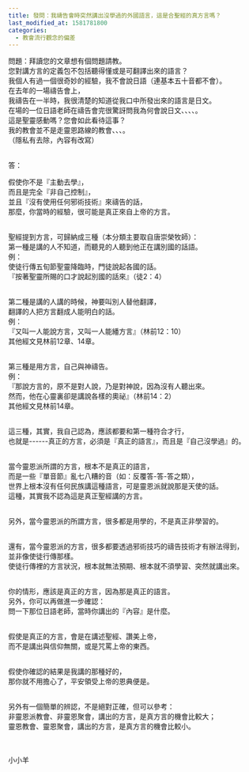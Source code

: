 ```yaml
---
title: 發問：我禱告會時突然講出沒學過的外國語言，這是合聖經的真方言嗎？
last_modified_at: 1581781800
categories:
  - 教會流行觀念的偏差
---
```


<p>問題：拜讀您的文章想有個問題請教。<br>
您對講方言的定義包不包括聽得懂或是可翻譯出來的語言？<br>
我個人有過一個很奇妙的經驗，我不會說日語（連基本五十音都不會）。<br>
在去年的一場禱告會上，<br>
我禱告在一半時，我很清楚的知道從我口中所發出來的語言是日文。<br>
在場的一位日語老師在禱告會完很驚訝問我為何會說日文、、、、。<br>
這是聖靈感動嗎？您會如此看待這事？<br>
我的教會並不是走靈恩路線的教會、、、。<br>
（隱私有去除，內容有改寫）</p>

<p><br>
答：</p>

<p>假使你不是『主動去學』，<br>
而且是完全『非自己控制』，<br>
並且『沒有使用任何邪術技術』來禱告的話，<br>
那麼，你當時的經驗，很可能是真正來自上帝的方言。<br>
&nbsp;</p>

<p>聖經提到方言，可歸納成三種（本分類主要取自唐崇榮牧師）：<br>
第一種是講的人不知道，而聽見的人聽到他正在講別國的話語。<br>
例：<br>
使徒行傳五旬節聖靈降臨時，門徒說起各國的話。<br>
『按著聖靈所賜的口才說起別國的話來』（徒2：4）</p>

<p><br>
第二種是講的人講的時候，神要叫別人替他翻譯，<br>
翻譯的人把方言翻成人能明白的話。<br>
例：<br>
『又叫一人能說方言，又叫一人能繙方言』（林前12：10）<br>
其他經文見林前12章、14章。</p>

<p><br>
第三種是用方言，自己與神禱告。<br>
例：<br>
『那說方言的，原不是對人說，乃是對神說，因為沒有人聽出來。<br>
然而，他在心靈裏卻是講說各樣的奧祕』（林前14：2）<br>
其他經文見林前14章。</p>

<p><br>
這三種，其實，我自己認為，應該都要和第一種符合才行，<br>
也就是------真正的方言，必須是『真正的語言』，而且是『自己沒學過』的。<br>
&nbsp;</p>

<p>當今靈恩派所謂的方言，根本不是真正的語言，<br>
而是一些『單音節』亂七八糟的音（如：反覆答-答-答之類），<br>
世界上根本沒有任何民族講這種語言，可是靈恩派就說那是天使的話。<br>
這種，其實我不認為這是真正聖經講的方言。</p>

<p><br>
另外，當今靈恩派的所謂方言，很多都是用學的，不是真正非學習的。</p>

<p><br>
還有，當今靈恩派的方言，很多都要透過邪術技巧的禱告技術才有辦法得到，<br>
並非像使徒行傳那樣。<br>
使徒行傳裡的方言狀況，根本就無法預期、根本就不須學習、突然就講出來。<br>
&nbsp;</p>

<p>你的情形，應該是真正的方言，因為那是真正的語言。<br>
另外，你可以再做進一步確認：<br>
問一下那位日語老師，當時你講出的『內容』是什麼。<br>
&nbsp;</p>

<p>假使是真正的方言，會是在講述聖經、讚美上帝，<br>
而不是講出與信仰無關，或是咒罵上帝的東西。<br>
&nbsp;</p>

<p>假使你確認的結果是我講的那種好的，<br>
那你就不用擔心了，平安領受上帝的恩典便是。<br>
&nbsp;</p>

<p>另外有一個簡單的辨認，不是絕對正確，但可以參考：<br>
非靈恩派教會、非靈恩聚會，講出的方言，是真方言的機會比較大；<br>
靈恩教會、靈恩聚會，講出的方言，是真方言的機會比較小。<br>
&nbsp;<br>
&nbsp;</p>

<p>小小羊</p>

<p>&nbsp;</p>


